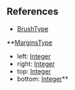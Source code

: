 ## References
  * [BrushType](EntrenchmentBrushType.md)

**[MarginsType](EntrenchmentMarginsType.md)
  * left: [Integer](Integer.md)
  * right: [Integer](Integer.md)
  * top: [Integer](Integer.md)
  * bottom: [Integer](Integer.md)**
